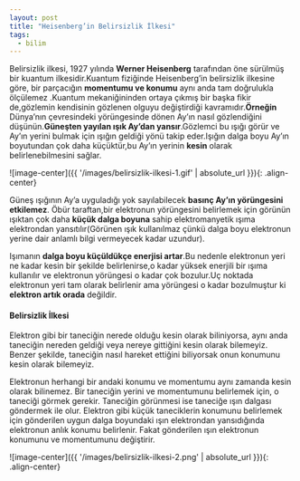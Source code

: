 ```yaml
---
layout: post
title: "Heisenberg’in Belirsizlik İlkesi"
tags:
  - bilim
---
```


Belirsizlik ilkesi, 1927 yılında **Werner Heisenberg** tarafından öne sürülmüş bir kuantum ilkesidir.Kuantum fiziğinde Heisenberg’in belirsizlik ilkesine göre, bir parçacığın **momentumu ve konumu** aynı anda tam doğrulukla ölçülemez .Kuantum mekaniğininden ortaya çıkmış bir başka fikir de,gözlemin kendisinin gözlenen olguyu değiştirdiği kavramıdır.**Örneğin** Dünya’nın çevresindeki yörüngesinde dönen Ay’ın nasıl gözlendiğini düşünün.**Güneşten yayılan ışık Ay’dan yansır**.Gözlemci bu ışığı görür ve Ay’ın yerini bulmak için ışığın geldiği yönü takip eder.Işığın dalga boyu Ay’ın boyutundan çok daha küçüktür,bu Ay’ın yerinin **kesin** olarak belirlenebilmesini sağlar.

![image-center]({{ '/images/belirsizlik-ilkesi-1.gif' | absolute_url }}){: .align-center}


Güneş ışığının Ay’a uyguladığı yok sayılabilecek **basınç Ay’ın yörüngesini etkilemez**.
Öbür taraftan,bir elektronun yörüngesini belirlemek için görünün ışıktan çok daha **küçük dalga boyuna** sahip elektromanyetik ışıma elektrondan yansıtılır(Görünen ışık kullanılmaz çünkü dalga boyu elektronun yerine dair anlamlı bilgi vermeyecek kadar uzundur).

Işımanın **dalga boyu küçüldükçe enerjisi artar**.Bu nedenle elektronun yeri ne kadar kesin bir şekilde belirlenirse,o kadar yüksek enerjili bir ışıma kullanılır ve elektronun yörüngesi o kadar çok bozulur.Uç noktada elektronun yeri tam olarak belirlenir ama yörüngesi o kadar bozulmuştur ki **elektron artık orada** değildir.

#### Belirsizlik İlkesi

Elektron gibi bir taneciğin nerede olduğu kesin olarak biliniyorsa, aynı anda taneciğin nereden geldiği veya nereye gittiğini kesin olarak bilemeyiz. Benzer şekilde, taneciğin nasıl hareket ettiğini biliyorsak onun konumunu kesin olarak bilemeyiz.

Elektronun herhangi bir andaki konumu ve momentumu aynı zamanda kesin olarak bilinemez. Bir taneciğin yerini ve momentumunu belirlemek için, o taneciği görmek gerekir. Taneciğin görünmesi ise taneciğe ışın dalgası göndermek ile olur. Elektron gibi küçük taneciklerin konumunu belirlemek için gönderilen uygun dalga boyundaki ışın elektrondan yansıdığında elektronun anlık konumu belirlenir. Fakat gönderilen ışın elektronun konumunu ve momentumunu değiştirir.

![image-center]({{ '/images/belirsizlik-ilkesi-2.png' | absolute_url }}){: .align-center}
